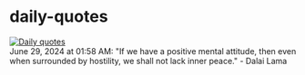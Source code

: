 # daily-quotes
[![Daily quotes](https://github.com/ceepu8/daily-quotes/actions/workflows/daily-quote.yml/badge.svg)](https://github.com/ceepu8/daily-quotes/actions/workflows/daily-quote.yml)<br/>
June 29, 2024 at 01:58 AM: "If we have a positive mental attitude, then even when surrounded by hostility, we shall not lack inner peace." - Dalai Lama
